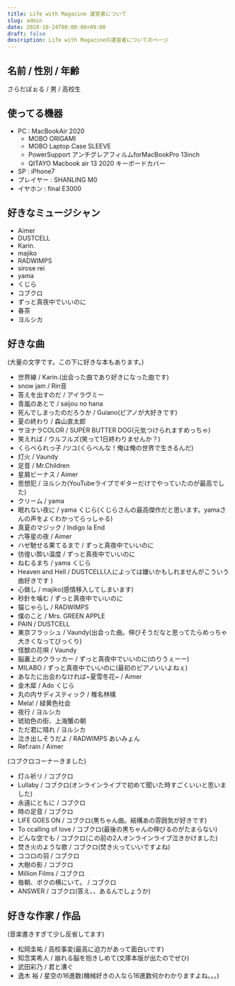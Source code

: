 ```yaml
---
title: Life with Magazine 運営者について
slug: admin
date: 2020-10-24T00:00:00+09:00
draft: false
description: Life with Magazineの運営者についてのページ
---
```

## 名前 / 性別 / 年齢
さらだぼぉる / 男 / 高校生
## 使ってる機器
- PC : MacBookAir 2020
    - MOBO ORIGAMI
    - MOBO Laptop Case SLEEVE
    - PowerSupport アンチグレアフィルムforMacBookPro 13inch
    - QITAYO Macbook air 13 2020 キーボードカバー
- SP : iPhone7
- プレイヤー : SHANLING M0
- イヤホン : final E3000

## 好きなミュージシャン
- Aimer
- DUSTCELL
- Karin.
- majiko
- RADWIMPS
- sirose rei
- yama
- くじら
- コブクロ
- ずっと真夜中でいいのに
- 春茶
- ヨルシカ

## 好きな曲
(大量の文字です。この下に好きな本もあります。)
- 世界線 / Karin.(出会った曲であり好きになった曲です)
- snow jam / Rin音
- 答えを出すのだ / アイラヴミー
- 青嵐のあとで / saijou no hana
- 死んでしまったのだろうか / Guiano(ピアノが大好きです)
- 夏の終わり / 森山直太郎
- サヨナラCOLOR / SUPER BUTTER DOG(元気つけられますめっちゃ)
- 笑えれば / ウルフルズ(笑って1日終わりませんか？)
- くらべられっ子 /ツユ(くらべんな！俺は俺の世界で生きるんだ)
- 灯火 / Vaundy
- 足音 / Mr.Children
- 星屑ビーナス / Aimer
- 思想犯 / ヨルシカ(YouTubeライブでギターだけでやっていたのが最高でした)
- クリーム / yama
- 眠れない夜に / yama くじら(くじらさんの最高傑作だと思います。yamaさんの声をよくわかってらっしゃる)
- 真夏のマジック / Indigo la End
- 六等星の夜 / Aimer
- ハゼ馳せる果てるまで / ずっと真夜中でいいのに
- 彷徨い酔い温度 / ずっと真夜中でいいのに
- ねむるまち / yama くじら
- Heaven and Hell / DUSTCELL(人によっては嫌いかもしれませんがこういう曲好きです
)
- 心做し / majiko(感情移入してしまいます)
- 秒針を噛む / ずっと真夜中でいいのに
- 猫じゃらし / RADWIMPS
- 僕のこと / Mrs. GREEN APPLE
- PAIN / DUSTCELL
- 東京フラッシュ / Vaundy(出会った曲。伸びそうだなと思ってたらめっちゃ大きくなってびっくり)
- 怪獣の花唄 / Vaundy
- 脳裏上のクラッカー / ずっと真夜中でいいのに(のりうぇーー)
- MILABO / ずっと真夜中でいいのに(最初のピアノいいよねぇ)
- あなたに出会わなければ~夏雪冬花~ / Aimer
- 金木犀 / Ado くじら
- 丸の内サディスティック / 椎名林檎
- Mela! / 緑黄色社会
- 夜行 / ヨルシカ
- 琥珀色の街、上海蟹の朝
- ただ君に晴れ / ヨルシカ
- 泣き出しそうだよ / RADWIMPS あいみょん
- Ref:rain / Aimer

(コブクロコーナーきました)
- 灯ル祈リ / コブクロ
- Lullaby / コブクロ(オンラインライブで初めて聞いた時すごくいいと思いました)
- 永遠にともに / コブクロ
- 時の足音 / コブクロ
- LIFE GOES ON / コブクロ(黒ちゃん曲。結構あの雰囲気が好きです)
- To ccalling of love / コブクロ(最後の黒ちゃんの伸びるのがたまらない)
- どんな空でも / コブクロ(この前の2人オンラインライブ泣きかけました)
- 焚き火のような歌 / コブクロ(焚き火っていいですよね)
- ココロの羽 / コブクロ
- 大樹の影 / コブクロ
- Million Films / コブクロ
- 毎朝、ボクの横にいて。 / コブクロ
- ANSWER / コブクロ(答え、、あるんでしょうか)

## 好きな作家 / 作品
(音楽書きすぎて少し反省してます)
- 松岡圭祐 / 高校事変(最高に迫力があって面白いです)
- 知念実希人 / 崩れる脳を抱きしめて(文庫本版が出たのでぜひ)
- 武田彩乃 / 君と漕ぐ
- 逸木 裕 / 星空の16進数(機械好きの人なら16進数何かわかりますよね。。。)